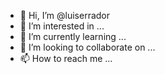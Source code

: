 - 👋 Hi, I’m @luiserrador
- 👀 I’m interested in ...
- 🌱 I’m currently learning ...
- 💞️ I’m looking to collaborate on ...
- 📫 How to reach me ...

<!---
luiserrador/luiserrador is a ✨ special ✨ repository because its `README.md` (this file) appears on your GitHub profile.
You can click the Preview link to take a look at your changes.
--->
